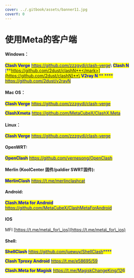 ```yaml
---
cover: ../.gitbook/assets/banner11.jpg
coverY: 0
---
```


# 使用Meta的客户端

#### Windows：

<mark style="color:blue;">**Clash Verge**</mark> [<mark style="color:blue;">https://github.com/zzzgydi/clash-verge</mark>](https://github.com/zzzgydi/clash-verge)\ <mark style="color:blue;">**Clash N**</mark> [<mark style="color:blue;">**https://github.com/2dust/clashN**</mark>](https://github.com/2dust/clashN)**\ **<mark style="color:blue;">**V2ray N**</mark>** ** <mark style="color:blue;">\*\*\*\*</mark> [<mark style="color:blue;">https://github.com/2dust/v2rayN</mark>](https://github.com/2dust/v2rayN)

#### Mac OS：

<mark style="color:blue;">**Clash Verge**</mark> [<mark style="color:blue;">https://github.com/zzzgydi/clash-verge</mark>](https://github.com/zzzgydi/clash-verge)

<mark style="color:blue;">**ClashXmeta**</mark> [<mark style="color:blue;">https://github.com/MetaCubeX/ClashX.Meta</mark>](https://github.com/MetaCubeX/ClashX.Meta)

#### Linux：

<mark style="color:blue;">**Clash Verge**</mark> [<mark style="color:blue;">https://github.com/zzzgydi/clash-verge</mark>](https://github.com/zzzgydi/clash-verge)

#### OpenWRT:

<mark style="color:blue;">**OpenClash**</mark> [<mark style="color:blue;">https://github.com/vernesong/OpenClash</mark>](https://github.com/vernesong/OpenClash)

#### Merlin (KoolCenter 固件/paldier SWRT固件):

<mark style="color:blue;">**MerlinClash**</mark> [<mark style="color:blue;">https://t.me/merlinclashcat</mark>](https://t.me/merlinclashcat)

#### Android:

<mark style="color:blue;">**Clash.Meta for Android**</mark> [<mark style="color:blue;">https://github.com/MetaCubeX/ClashMetaForAndroid</mark>](https://github.com/MetaCubeX/ClashMetaForAndroid/releases/tag/Prerelease-alpha)

#### IOS

MFI [https://t.me/meta\_for\_ios](https://t.me/meta\_for\_ios)

#### Shell:

<mark style="color:blue;">**ShellClash**</mark> [<mark style="color:blue;">https://github.com/juewuy/ShellClash</mark>](https://github.com/juewuy/ShellClash)<mark style="color:blue;">****</mark>

<mark style="color:blue;">**Clash Tproxy Android**</mark> [<mark style="color:blue;">https://t.me/e58695/59</mark>](https://t.me/e58695/59)

<mark style="color:blue;">**Clash.Meta for Magisk**</mark> [<mark style="color:blue;">https://t.me/MagiskChangeKing/12</mark>](https://t.me/MagiskChangeKing/126)<mark style="color:blue;">6</mark>
